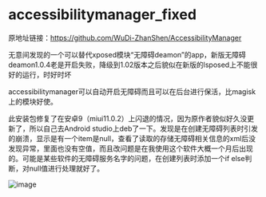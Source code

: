 # accessibilitymanager_fixed

原地址链接：https://github.com/WuDi-ZhanShen/AccessibilityManager

无意间发现的一个可以替代xposed模块“无障碍deamon”的app，新版无障碍deamon1.0.4老是开启失败，降级到1.02版本之后貌似在新版的lsposed上不能很好的运行，时好时坏

accessibilitymanager可以自动开启无障碍而且可以在后台进行保活，比magisk上的模块好使。

此安装包修复了在安卓9（miui11.0.2）上闪退的情况，因为原作者貌似好久没更新了，所以自己去Android studio上deb了一下。发现是在创建无障碍列表时引发的崩溃，显示是有一个item是null，查看了读取的存储无障碍相关信息的xml后没发现异常，里面也没有空值，而且改问题是在我使用这个软件大概一个月后出现的。可能是某些软件的无障碍服务名字的问题，在创建列表时添加一个if else判断，对null值进行处理就好了。

![image](https://raw.githubusercontent.com/long778/accessibilitymanager_fixed/refs/heads/main/IMG_20240919_013204.jpg)
